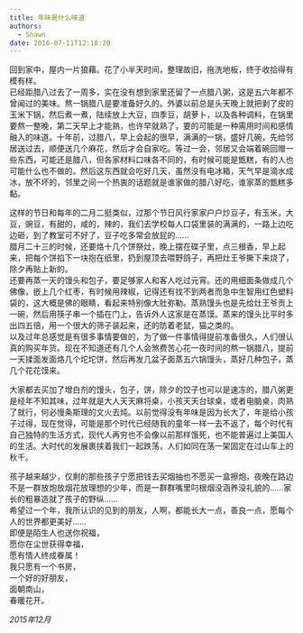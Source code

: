 ```yaml
---
title: 年味是什么味道
authors:
  - Shawn
date: 2016-07-11T12:18:20
---
```


回到家中，屋内一片狼藉。花了小半天时间，整理故旧，拖洗地板，终于收拾得有模有样。  
已经距腊八过去了一周多，实在没有想到家里还留了一点腊八粥，这是五六年都不曾闻过的美味。熬一锅腊八是要准备好久的。外婆以前总是头天晚上就把剥了皮的玉米下锅，然后煮一煮，陆续放上大豆，四季豆，胡萝卜，以及各种调料，在锅里要熬一整晚，第二天早上才能熟，也许早就熟了，要的可能是一种需用时间和感情融入的味道。十年前，过腊八，早上会起的很早，满满的一锅，盛好几碗，先给邻居送过去，顺便送几个麻花，然后才会自家吃。等过一会，邻居又会端着碗回赠一些东西，可能还是腊八，但各家材料口味各不同的，有时候可能是甑糕，有的人也可能什么也不做的。然后这东西就会吃好几天，虽然没有电冰箱，天气早是滴水成冰，放不坏的，邻里之间一个热衷的话题就是谁家做的腊八好吃，谁家蒸的甑糕多黏。

<!-- more -->

这样的节日和每年的二月二挺类似，过那个节日风行家家户户炒豆子，有玉米，大豆，豌豆，有甜的，咸的，辣的，我们去学校每人口袋里装的满满的，一路上边吃边砸，到了教室可不好了，豆子吃多常会放屁的……  
腊月二十三的时候，还要烙十几个饼祭灶，晚上摆在碟子里，点三根香，早上起来，把每个饼掐下一块抱在纸里，扔到屋顶去喂野鸽子，再把灶王爷撕下来烧了，除夕再贴上新的。  
还要再蒸一天的馒头和包子，要足够家人和客人吃过元宵。还的用细面条做成几个佛像，嵌上几个红枣，有时候用辣椒，记得还有找不到两者而急中生智用红色塑料袋的，这大概是佛的眼睛，看起来特别像大肚弥勒。蒸熟馒头也是先给灶王爷贡上一碗，然后用筷子串一个插在门上，告诉外人这家是在蒸馍。蒸来的馒头比平时多出四五倍，用一个很大的筛子装起来，还的防着老鼠，猫之类的。  
以及过年总感觉是有很多事情要做的，为了做一件事情得提前准备很久，人们很认真的购买年货。现在不知道还有几个人会煞费苦心花一夜时间的熬一锅腊八，提前一天揉面发面烙几个坨坨饼，然后再发几盆子面蒸五六锅馒头，蒸好几种包子，蒸几个花花馍来。

大家都去买加了增白剂的馒头，包子，饼，除夕的饺子也可以是速冻的，腊八粥更是经年不知其味，过年就是大人天天麻将桌，小孩天天台球桌，或者电脑桌，肉熟了就行，何必慢条斯理的文火去炖。以前觉得没有年味是因为长大了，年是给小孩子过得，现在觉得，可能是那个时代已经随我的童年一样一去不返了，每个时代有自己独特的生活方式，现代人再穷也不会像以前那样饿死，也不能普遍过上美国人的生活。大时代的发展裹挟着我们一起跌荡，人们如同在荡一架固定在过山车上的秋千。

孩子越来越少，仅剩的那些孩子宁愿把钱去买烟抽也不愿买一盒擦炮，夜晚在路边不是一群放炮放烟花放理想的少年，而是一群群嘴里叼根烟没涵养没礼貌的……家长的粗暴造就了孩子的野纵……  
希望过一个年，我所认识的见到的朋友，人啊，都能长大一点，善良一点，愿每个人的世界都更美好……  
即便是陌生人也送你祝福，  
愿你在尘世获得幸福，  
愿有情人终成眷属！  
我只愿有一个书房，  
一个好的好朋友，  
面朝南山，  
春暖花开。

*2015年12月*
